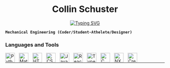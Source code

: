 <h1 align = "center">Collin Schuster</h1>

<p align="center">
 <a href="https://git.io/typing-svg"><img src="https://readme-typing-svg.demolab.com?font=Fira+Code&duration=900&pause=400&center=true&multiline=true&width=470&height=190&lines=I'm+a+junior+at+Northwestern+University+;Studying+Mechanical+Engineering;passionate+in+learning+how+to+program;+as+well+as+integrate+mechanical%2C;++electric%2C+and+electronic+components" alt="Typing SVG" /></a>
</p>

**`Mechanical Engineering (Coder/Student-Athelete/Designer)`**


### Languages and Tools
<img align="left" alt="Python" width="30px" style="padding-right:10px;" src="https://cdn.jsdelivr.net/gh/devicons/devicon/icons/python/python-plain.svg" />
<img align="left" alt="MatLab" width="30px" style="padding-right:10px;" src="https://upload.wikimedia.org/wikipedia/commons/thumb/2/21/Matlab_Logo.png/667px-Matlab_Logo.png" />
<img align="left" alt="HTML" width="30px" style="padding-right:10px;" src="https://cdn.jsdelivr.net/gh/devicons/devicon/icons/html5/html5-plain.svg" />
<img align="left" alt="CSS" width="30px" style="padding-right:10px;" src="https://cdn.jsdelivr.net/gh/devicons/devicon/icons/css3/css3-plain.svg" />
<img align="left" alt="JavaScript" width="30px" style="padding-right:10px;" src="https://cdn.jsdelivr.net/gh/devicons/devicon/icons/javascript/javascript-plain.svg" />
<img align="left" alt="React" width="30px" style="padding-right:10px;" src="https://cdn.jsdelivr.net/gh/devicons/devicon/icons/react/react-original.svg" />
<img align="left" alt="TypeScript" width="30px" style="padding-right:10px;" src="https://cdn.jsdelivr.net/gh/devicons/devicon/icons/typescript/typescript-plain.svg" />
<img align="left" alt="C" width="30px" style="padding-right:10px;" src="https://img.icons8.com/color/480/c-programming.png" />
<img align="left" alt="NX" width="30px" style="padding-right:10px;" src="https://efswrm9jggu.exactdn.com/wp-content/uploads/2022/03/NX-Logo.svg" />
<img align="left" alt="Creo" width="30px" style="padding-right:10px;" src="https://img.icons8.com/flat-round/512/ptc-creo.png" />
<br />

----






<!--
**CollinSchuster/CollinSchuster** is a ✨ _special_ ✨ repository because its `README.md` (this file) appears on your GitHub profile.
-->

